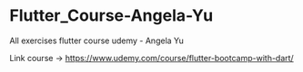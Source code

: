 # Flutter_Course-Angela-Yu
All exercises flutter course udemy - Angela Yu 

Link course -> https://www.udemy.com/course/flutter-bootcamp-with-dart/
